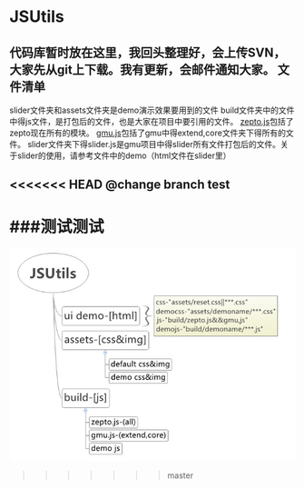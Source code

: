 JSUtils
=======

代码库暂时放在这里，我回头整理好，会上传SVN，大家先从git上下载。我有更新，会邮件通知大家。
文件清单
-------
slider文件夹和assets文件夹是demo演示效果要用到的文件
build文件夹中的文件中得js文件，是打包后的文件，也是大家在项目中要引用的文件。
[zepto.js](http://zeptojs.com/)包括了zepto现在所有的模块。
[gmu.js](http://gmu.baidu.com/)包括了gmu中得extend,core文件夹下得所有的文件。
slider文件夹下得slider.js是gmu项目中得slider所有文件打包后的文件。关于slider的使用，请参考文件中的demo（html文件在slider里）

<<<<<<< HEAD
@change branch test
-------

###测试测试
=======
![xmind](xmind.jpg)
>>>>>>> master
